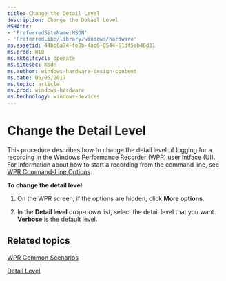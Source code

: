 ```yaml
---
title: Change the Detail Level
description: Change the Detail Level
MSHAttr:
- 'PreferredSiteName:MSDN'
- 'PreferredLib:/library/windows/hardware'
ms.assetid: 44bb6a74-fe0b-4ac6-8544-61df5eb46d31
ms.prod: W10
ms.mktglfcycl: operate
ms.sitesec: msdn
ms.author: windows-hardware-design-content
ms.date: 05/05/2017
ms.topic: article
ms.prod: windows-hardware
ms.technology: windows-devices
---
```


# Change the Detail Level


This procedure describes how to change the detail level of logging for a recording in the Windows Performance Recorder (WPR) user intface (UI). For information about how to start a recording from the command line, see [WPR Command-Line Options](wpr-command-line-options.md).

**To change the detail level**

1.  On the WPR screen, if the options are hidden, click **More options**.

2.  In the **Detail level** drop-down list, select the detail level that you want. **Verbose** is the default level.

## Related topics


[WPR Common Scenarios](windows-performance-recorder-common-scenarios.md)

[Detail Level](detail-level.md)

 

 







